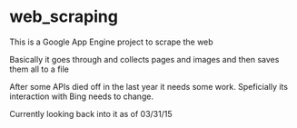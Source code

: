 # web_scraping
This is a Google App Engine project to scrape the web

Basically it goes through and collects pages and images and then saves them all to a file

After some APIs died off in the last year it needs some work. Speficially its interaction with Bing needs to change.

Currently looking back into it as of 03/31/15
